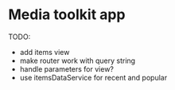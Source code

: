 # Media toolkit app

TODO:
- add items view
- make router work with query string
- handle parameters for view?
- use itemsDataService for recent and popular

